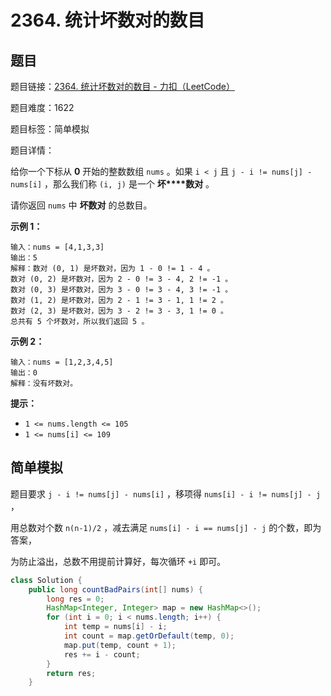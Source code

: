 # 2364. 统计坏数对的数目

## 题目

题目链接：[2364. 统计坏数对的数目 - 力扣（LeetCode）](https://leetcode.cn/problems/count-number-of-bad-pairs/description/)

题目难度：1622

题目标签：简单模拟

题目详情：

给你一个下标从 **0** 开始的整数数组 `nums` 。如果 `i < j` 且 `j - i != nums[j] - nums[i]` ，那么我们称 `(i, j)` 是一个 **坏****数对** 。

请你返回 `nums` 中 **坏数对** 的总数目。

**示例 1：**

```
输入：nums = [4,1,3,3]
输出：5
解释：数对 (0, 1) 是坏数对，因为 1 - 0 != 1 - 4 。
数对 (0, 2) 是坏数对，因为 2 - 0 != 3 - 4, 2 != -1 。
数对 (0, 3) 是坏数对，因为 3 - 0 != 3 - 4, 3 != -1 。
数对 (1, 2) 是坏数对，因为 2 - 1 != 3 - 1, 1 != 2 。
数对 (2, 3) 是坏数对，因为 3 - 2 != 3 - 3, 1 != 0 。
总共有 5 个坏数对，所以我们返回 5 。
```

**示例 2：**

```
输入：nums = [1,2,3,4,5]
输出：0
解释：没有坏数对。
```

**提示：**

- `1 <= nums.length <= 105`
- `1 <= nums[i] <= 109`



## 简单模拟

题目要求 `j - i != nums[j] - nums[i]` ，移项得 `nums[i] - i != nums[j] - j` ，

用总数对个数 `n(n-1)/2` ，减去满足 `nums[i] - i == nums[j] - j` 的个数，即为答案，

为防止溢出，总数不用提前计算好，每次循环 `+i` 即可。

``` java
class Solution {
    public long countBadPairs(int[] nums) {
        long res = 0;
        HashMap<Integer, Integer> map = new HashMap<>();
        for (int i = 0; i < nums.length; i++) {
            int temp = nums[i] - i;
            int count = map.getOrDefault(temp, 0);
            map.put(temp, count + 1);
            res += i - count;
        }
        return res;
    }
```